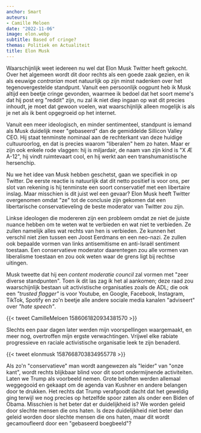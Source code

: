 ```yaml
---
anchor: Smart
auteurs:
- Camille Meloen
date: "2022-11-06"
image: elon.webp
subtitle: Based of cringe?
themas: Politiek en Actualiteit
title: Elon Musk
---
```

Waarschijnlijk weet iedereen nu wel dat Elon Musk Twitter heeft gekocht. Over het algemeen wordt dit door rechts als een goede zaak gezien, en ik als eeuwige *contrarian* moet natuurlijk op zijn minst nadenken over het tegenovergestelde standpunt. Vanuit een persoonlijk oogpunt heb ik Musk altijd een beetje cringe gevonden, waarmee ik bedoel dat het soort meme's dat hij post erg "reddit" zijn, nu zal ik niet diep ingaan op wat dit precies inhoudt, je moet dat gewoon voelen, wat waarschijnlijk alleen mogelijk is als je net als ik bent opgegroeid op het internet.

Vanuit een meer ideologisch, en minder sentimenteel, standpunt is iemand als Musk duidelijk meer "gebaseerd" dan de gemiddelde Sillicon Valley CEO. Hij staat tenminste nominaal aan de rechterkant van deze huidige cultuuroorlog, en dat is precies waarom "liberalen" hem zo haten. Maar er zijn ook enkele rode vlaggen: hij is miljardair, de naam van zijn kind is "X Æ A-12", hij vindt ruimtevaart cool, en hij werkt aan een transhumanistische hersenchip.

Nu we het idee van Musk hebben geschetst, gaan we specifiek in op Twitter. De eerste reactie is natuurlijk dat dit netto positief is voor ons, per slot van rekening is hij tenminste een soort conservatief met een libertaire inslag. Maar misschien is dit juist wel een gevaar? Elon Musk heeft Twitter overgenomen omdat "ze" tot de conclusie zijn gekomen dat een libertarische conservatieveling de beste moderator van Twitter zou zijn.

Linkse ideologen die modereren zijn een probleem omdat ze niet de juiste nuance hebben om te weten wat te verbieden en wat niet te verbieden. Ze zullen namelijk alles wat rechts van hen is verbieden. Ze kunnen het verschil niet zien tussen een Joost Eerdmans en een neo-nazi. Ze zullen ook bepaalde vormen van links antisemitisme en anti-Israël sentiment toestaan. Een conservatieve moderator daarentegen zou alle vormen van liberalisme toestaan en zou ook weten waar de grens ligt bij rechtse uitingen.

Musk tweette dat hij een *content moderatie council* zal vormen met "zeer diverse standpunten". Toen ik dit las zag ik het al aankomen; deze raad zou waarschijnlijk bestaan uit activistische organisaties zoals de ADL; die ook een *"trusted flagger"* is voor Youtube, en Google, Facebook, Instagram, TikTok, Spotify en zo'n beetje alle andere sociale media kanalen "adviseert" over *"hate speech"*.

{{< tweet CamilleMeloen 1586061820934381570 >}}

Slechts een paar dagen later werden mijn voorspellingen waargemaakt, en meer nog, overtroffen mijn ergste verwachtingen. Vrijwel elke rabiate progressieve en raciale activistische organisatie leek te zijn benaderd.

{{< tweet elonmusk 1587668703834955778 >}}

Als zo'n "conservatieve" man wordt aangewezen als "leider" van "onze kant", wordt rechts blijkbaar blind voor dit soort ondermijnende activiteiten. Laten we Trump als voorbeeld nemen. Grote beloften werden allemaal weggegooid en gekaapt om de agenda van Kushner en andere belangen door te drukken. Het rechts dat Trump verafgoodt dacht dat het geweldig ging terwijl we nog precies op hetzelfde spoor zaten als onder een Biden of Obama. Misschien is het beter dat er duidelijkheid is? We worden geleid door slechte mensen die ons haten. Is deze duidelijkheid niet beter dan geleid worden door slechte mensen die ons haten, maar dit wordt gecamoufleerd door een "gebaseerd boegbeeld"?